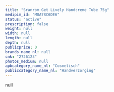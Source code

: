```yaml
---
title: "Sranrom Get Lively Handcreme Tube 75g"
medipim_id: "M8A78C6DE6"
status: "active"
prescription: false
weight: null
width: null
length: null
depth: null
publicprice: 0
brands_name_nl: null
cnk: "2726123"
photos_medium: null
apbcategory_name_nl: "Cosmetisch"
publiccategory_name_nl: "Handverzorging"
---
```

null
